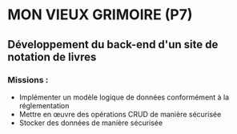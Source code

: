 # MON VIEUX GRIMOIRE (P7)
## Développement du back-end d'un site de notation de livres

### Missions :
 - Implémenter un modèle logique de données conformément à la réglementation
 - Mettre en œuvre des opérations CRUD de manière sécurisée
 - Stocker des données de manière sécurisée

